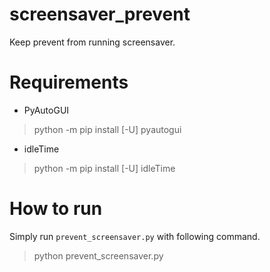# screensaver_prevent
Keep prevent from running screensaver.  

# Requirements
- PyAutoGUI  
> python -m pip install [-U] pyautogui  

- idleTime  
> python -m pip install [-U] idleTime  

# How to run
Simply run `prevent_screensaver.py` with following command.  
> python prevent_screensaver.py  